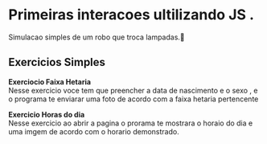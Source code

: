 <h1>Primeiras interacoes ultilizando JS .</h1>
<p>Simulacao simples de um robo que troca lampadas.🤖</p>
<h2>Exercicios Simples</h2>
<p><strong> Exerciocio Faixa Hetaria</strong> <br>
Nesse exercicio voce tem que preencher a data de nascimento e o sexo , e o programa te enviarar uma foto de acordo com a faixa hetaria pertencente </p>
<p><strong>Exercicio Horas do dia</strong> <br>
Nesse exercicio ao abrir a pagina o prorama te mostrara o horaio do dia e uma imgem de acordo com o horario demonstrado.</p>